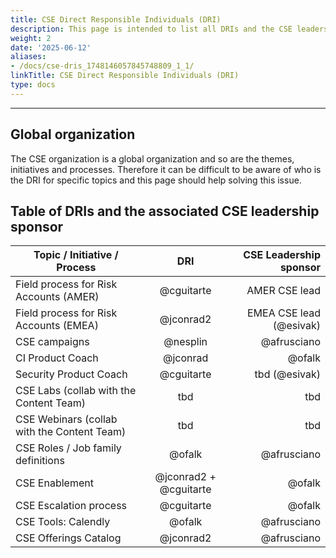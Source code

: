 ```yaml
---
title: CSE Direct Responsible Individuals (DRI)
description: This page is intended to list all DRIs and the CSE leadership sponsors
weight: 2
date: '2025-06-12'
aliases:
- /docs/cse-dris_1748146057845748809_1_1/
linkTitle: CSE Direct Responsible Individuals (DRI)
type: docs
---
```


---

## Global organization

The CSE organization is a global organization and so are the themes, initiatives and processes. Therefore it can be difficult to be aware of who is the DRI for specific topics and this page should help solving this issue.

## Table of DRIs and the associated CSE leadership sponsor

| Topic / Initiative / Process                |      DRI               |  CSE Leadership sponsor  |
|---------------------------------------------|:----------------------:|-------------------------:|
| Field process for Risk Accounts (AMER)      |  @cguitarte             | AMER CSE lead           |
| Field process for Risk Accounts (EMEA)      |  @jconrad2              | EMEA CSE lead (@esivak) |
| CSE campaigns                               |  @nesplin               | @afrusciano             |
| CI Product Coach                            |  @jconrad               | @ofalk                  |
| Security Product Coach                      |  @cguitarte             | tbd (@esivak)           |
| CSE Labs (collab with the Content Team)     |  tbd                    | tbd                     |
| CSE Webinars (collab with the Content Team) |  tbd                    | tbd                     |
| CSE Roles / Job family definitions          |  @ofalk                 | @afrusciano             |
| CSE Enablement                              |  @jconrad2 + @cguitarte | @ofalk                  |
| CSE Escalation process                      |  @cguitarte             | @ofalk                  |
| CSE Tools: Calendly                         |  @ofalk                 | @afrusciano             |
| CSE Offerings Catalog                       |  @jconrad2              | @afrusciano             |
